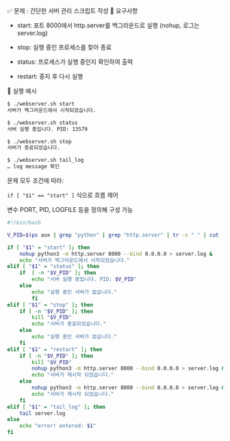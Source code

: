 ✅ 문제 : 간단한 서버 관리 스크립트 작성
🔧 요구사항
- start: 포트 8000에서 http.server를 백그라운드로 실행 (nohup, 로그는 server.log)

- stop: 실행 중인 프로세스를 찾아 종료

- status: 프로세스가 실행 중인지 확인하여 출력

- restart: 중지 후 다시 실행

🎯 실행 예시
```bash
$ ./webserver.sh start
서버가 백그라운드에서 시작되었습니다.

$ ./webserver.sh status
서버 실행 중입니다. PID: 13579

$ ./webserver.sh stop
서버가 종료되었습니다.

$ ./webserver.sh tail_log
… log message 확인
```

문제 모두 조건에 따라:

`if [ "$1" == "start" ]` 식으로 흐름 제어

변수 PORT, PID, LOGFILE 등을 정의해 구성 가능


```bash
#!/bin/bash

V_PID=$(ps aux | grep "python" | grep "http.server" | tr -s " " | cut -d" " -f2)

if [ "$1" = "start" ]; then
	nohup python3 -m http.server 8000 --bind 0.0.0.0 > server.log &
	echo "서버가 백그라운드에서 시작되었습니다."
elif [ "$1" = "status" ]; then
	if  [ -n "$V_PID" ]; then
		echo "서버 실행 중입니다. PID: $V_PID"
	else
		echo "실행 중인 서버가 없습니다."
        fi
elif [ "$1" = "stop" ]; then
	if [ -n "$V_PID" ]; then
		kill "$V_PID"
		echo "서버가 종료되었습니다."
	else
		echo "실행 중인 서버가 없습니다."
	fi
elif [ "$1" = "restart" ]; then
	if [ -n "$V_PID" ]; then
		kill "$V_PID"
		nohup python3 -m http.server 8000 --bind 0.0.0.0 > server.log &
		echo "서버가 재시작 되었습니다."
	else
		nohup python3 -m http.server 8000 --bind 0.0.0.0 > server.log &
		echo "서버가 재시작 되었습니다."
	fi
elif [ "$1" = "tail_log" ]; then
	tail server.log
else
	echo "error! entered: $1"
fi
```